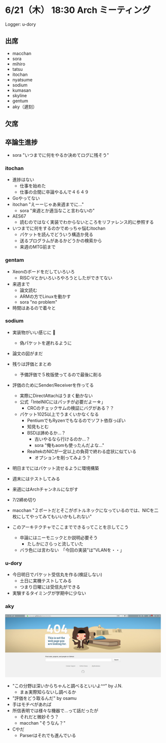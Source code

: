 # 6/21（木） 18:30 Arch ミーティング

Logger: u-dory

## 出席

- macchan
- sora
- mihiro
- tatsu
- itochan
- nyatsume
- sodium
- kumasan
- skyline
- gentum
- aky（遅刻）

## 欠席

## 卒論生進捗

- sora "いつまでに何をやるか決めてログに残そう"

### itochan

- 進捗はない
  - 仕事を始めた
  - 仕事の合間に卒論やるんで４６４９
- Goやってない
- itochan "えーーじゃあ来週までに…"
  - sora "来週とか適当なこと言わないの"
- AES67
  - 読むのではなく実装でわからないところをリファレンス的に参照する
- いつまでに何をするのかでめっちゃ悩むitochan
  - パケットを読んでどういう構造か見る
  - 送るプログラムがあるかどうかの検索から
  - 来週のMTG前まで

### gentam

- Xeonのボードをだしていろいろ
  - RISC-Vとかいろいろやろうとしたができてない
- 来週まで
  - 論文読む
  - ARMの方でLinuxを動かす
  - sora "no problem"
- 時間はあるので着々と

### sodium

- 実装物がいい感じに :tada:
  - 偽パケットを遅れるように
- 論文の図がまだ
- 残りは評価とまとめ
  - 予備評価で５枚版使ってるので最後に削る
- 評価のためにSender/Receiverを作ってる
  - 実際にDirectAttachはうまく動かない
  - 公式「IntelNICにはパッチが必要だよー☆」
    - CRCのチェックサムの検証にバグがある？？
  - パケット1025以上でうまくいかなくなる
    - PentiumでもRyzenでもなるのでソフト依存っぽい
    - 知見もとむ
    - BSDは諦めるか…？
      - 古いやるなら行けるのか…？
      - sora "俺もaomも使ったんだよな…"
    - RealtekのNICが一定以上の負荷で終わる症状に似ている
      - オプションを削ってみよう？
- 明日までにはパケット流せるように環境構築
- 週末にはテストしてみる
- 来週にはArchチャンネルにながす
- 7/2締め切り


- macchan "２ポートだとそこがボトルネックになっているのでは、NICを二枚にしてやってみてもいいかもしれない"
- このアーキテクチャでここまでできるってことを示してこう
  - 卒論にはニーモニックとか説明必要そう
    - たしかにさらっと流していた
  - バラ色には言わない　「今回の実装"は"VLANを・・」

### u-dory

- 今日明日でパケット受信丸を作る(検証しない)
  - 土日に実機テストしてみる
  - つまり日曜には受信丸ができる
- 実験するタイミングが学期中に少ない

### aky

![aky zero](/images/aky_20180621_192556.png)

- "この分野は深いからちゃんと調べるといいよ^^" by J.N.
  - まぁ実際知らないし調べるか
- "評価をどう取るんだ" by osamu
- 手はモチベがあれば
- 所信表明では様々な機器で…って話だったが
  - それだと微妙そう？
  - macchan "そうなん？"
- Cやだ
  - Parserはそれでも進んでいる
